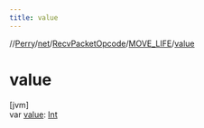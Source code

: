 ```yaml
---
title: value
---
```

//[Perry](../../../../index.html)/[net](../../index.html)/[RecvPacketOpcode](../index.html)/[MOVE_LIFE](index.html)/[value](value.html)



# value



[jvm]\
var [value](value.html): [Int](https://kotlinlang.org/api/latest/jvm/stdlib/kotlin/-int/index.html)





